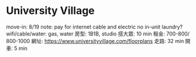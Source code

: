 # University Village

move-in: 8/19
note: pay for internet cable and electric
no in-unit laundry?
wifi/cable/water: gas, water
房型: 1B1B, studio
搭大眾: 10 min
租金: 700-800/ 800-1000
網址: https://www.universityvillage.com/floorplans
走路: 32 min
開車: 5 min